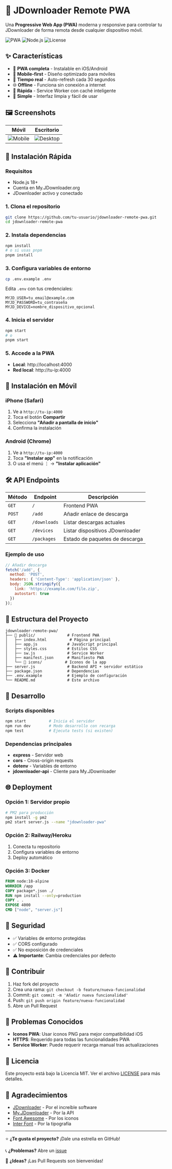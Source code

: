 # 📱 JDownloader Remote PWA

Una **Progressive Web App (PWA)** moderna y responsive para controlar tu JDownloader de forma remota desde cualquier dispositivo móvil.

![PWA](https://img.shields.io/badge/PWA-Ready-brightgreen)
![Node.js](https://img.shields.io/badge/Node.js-18%2B-green)
![License](https://img.shields.io/badge/License-MIT-blue)

## ✨ Características

- 📱 **PWA completa** - Instalable en iOS/Android
- 🎨 **Mobile-first** - Diseño optimizado para móviles
- 🔄 **Tiempo real** - Auto-refresh cada 30 segundos
- 🌐 **Offline** - Funciona sin conexión a internet
- 🚀 **Rápida** - Service Worker con caché inteligente
- 🎯 **Simple** - Interfaz limpia y fácil de usar

## 🖼️ Screenshots

| Móvil | Escritorio |
|-------|------------|
| ![Mobile](https://via.placeholder.com/300x600/4f46e5/white?text=PWA+Mobile) | ![Desktop](https://via.placeholder.com/600x400/4f46e5/white?text=PWA+Desktop) |

## 🚀 Instalación Rápida

### Requisitos
- Node.js 18+
- Cuenta en My.JDownloader.org
- JDownloader activo y conectado

### 1. Clona el repositorio
```bash
git clone https://github.com/tu-usuario/jdownloader-remote-pwa.git
cd jdownloader-remote-pwa
```

### 2. Instala dependencias
```bash
npm install
# o si usas pnpm
pnpm install
```

### 3. Configura variables de entorno
```bash
cp .env.example .env
```

Edita `.env` con tus credenciales:
```env
MYJD_USER=tu_email@example.com
MYJD_PASSWORD=tu_contraseña
MYJD_DEVICE=nombre_dispositivo_opcional
```

### 4. Inicia el servidor
```bash
npm start
# o
pnpm start
```

### 5. Accede a la PWA
- **Local**: http://localhost:4000
- **Red local**: http://tu-ip:4000

## 📱 Instalación en Móvil

### iPhone (Safari)
1. Ve a `http://tu-ip:4000`
2. Toca el botón **Compartir**
3. Selecciona **"Añadir a pantalla de inicio"**
4. Confirma la instalación

### Android (Chrome)
1. Ve a `http://tu-ip:4000`
2. Toca **"Instalar app"** en la notificación
3. O usa el menú ⋮ → **"Instalar aplicación"**

## 🛠️ API Endpoints

| Método | Endpoint | Descripción |
|--------|----------|-------------|
| `GET` | `/` | Frontend PWA |
| `POST` | `/add` | Añadir enlace de descarga |
| `GET` | `/downloads` | Listar descargas actuales |
| `GET` | `/devices` | Listar dispositivos JDownloader |
| `GET` | `/packages` | Estado de paquetes de descarga |

### Ejemplo de uso
```javascript
// Añadir descarga
fetch('/add', {
  method: 'POST',
  headers: { 'Content-Type': 'application/json' },
  body: JSON.stringify({
    link: 'https://example.com/file.zip',
    autostart: true
  })
});
```

## 📁 Estructura del Proyecto

```
jdownloader-remote-pwa/
├── 📁 public/              # Frontend PWA
│   ├── index.html          # Página principal
│   ├── app.js             # JavaScript principal
│   ├── styles.css         # Estilos CSS
│   ├── sw.js              # Service Worker
│   ├── manifest.json      # Manifiesto PWA
│   └── 📁 icons/          # Iconos de la app
├── server.js              # Backend API + servidor estático
├── package.json           # Dependencias
├── .env.example           # Ejemplo de configuración
└── README.md              # Este archivo
```

## 🔧 Desarrollo

### Scripts disponibles
```bash
npm start          # Inicia el servidor
npm run dev        # Modo desarrollo con recarga
npm test           # Ejecuta tests (si existen)
```

### Dependencias principales
- **express** - Servidor web
- **cors** - Cross-origin requests
- **dotenv** - Variables de entorno
- **jdownloader-api** - Cliente para My.JDownloader

## 🌐 Deployment

### Opción 1: Servidor propio
```bash
# PM2 para producción
npm install -g pm2
pm2 start server.js --name "jdownloader-pwa"
```

### Opción 2: Railway/Heroku
1. Conecta tu repositorio
2. Configura variables de entorno
3. Deploy automático

### Opción 3: Docker
```dockerfile
FROM node:18-alpine
WORKDIR /app
COPY package*.json ./
RUN npm install --only=production
COPY . .
EXPOSE 4000
CMD ["node", "server.js"]
```

## 🔐 Seguridad

- ✅ Variables de entorno protegidas
- ✅ CORS configurado
- ✅ No exposición de credenciales
- ⚠️ **Importante**: Cambia credenciales por defecto

## 🤝 Contribuir

1. Haz fork del proyecto
2. Crea una rama: `git checkout -b feature/nueva-funcionalidad`
3. Commit: `git commit -m 'Añadir nueva funcionalidad'`
4. Push: `git push origin feature/nueva-funcionalidad`
5. Abre un Pull Request

## 🐛 Problemas Conocidos

- **Iconos PWA**: Usar iconos PNG para mejor compatibilidad iOS
- **HTTPS**: Requerido para todas las funcionalidades PWA
- **Service Worker**: Puede requerir recarga manual tras actualizaciones

## 📄 Licencia

Este proyecto está bajo la Licencia MIT. Ver el archivo [LICENSE](LICENSE) para más detalles.

## 🙏 Agradecimientos

- [JDownloader](https://jdownloader.org/) - Por el increíble software
- [My.JDownloader](https://my.jdownloader.org/) - Por la API
- [Font Awesome](https://fontawesome.com/) - Por los iconos
- [Inter Font](https://rsms.me/inter/) - Por la tipografía

---

⭐ **¿Te gusta el proyecto?** ¡Dale una estrella en GitHub!

📞 **¿Problemas?** Abre un [issue](https://github.com/tu-usuario/jdownloader-remote-pwa/issues)

🚀 **¿Ideas?** ¡Las Pull Requests son bienvenidas!


